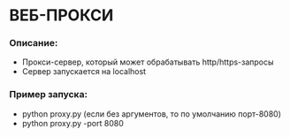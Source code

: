 #                      ВЕБ-ПРОКСИ

### Описание:   
- Прокси-сервер, который может обрабатывать http/https-запросы
- Сервер запускается на localhost


### Пример запуска:      
- python proxy.py (если без аргументов, то по умолчанию порт-8080)
- python proxy.py -port 8080
